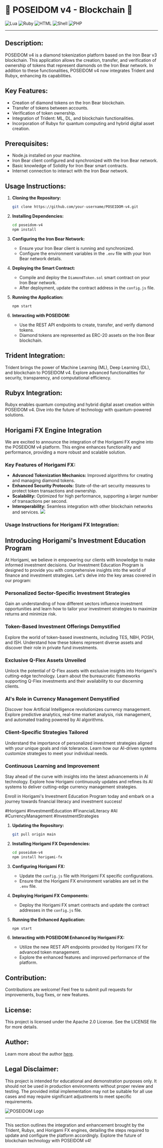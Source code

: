 # 🔱 POSEIDOM v4 - Blockchain  🔱

![Lua](https://img.shields.io/badge/lua-%232C2D72.svg?style=for-the-badge&logo=lua&logoColor=white)
![Ruby](https://img.shields.io/badge/ruby-%23CC342D.svg?style=for-the-badge&logo=ruby&logoColor=white)
![HTML](https://img.shields.io/badge/html5-%23E34F26.svg?style=for-the-badge&logo=html5&logoColor=white)
![Shell](https://img.shields.io/badge/shell_script-%23121011.svg?style=for-the-badge&logo=gnu-bash&logoColor=white)
![PHP](https://img.shields.io/badge/php-%23777BB4.svg?style=for-the-badge&logo=php&logoColor=white)

---

## Description:
POSEIDOM v4 is a diamond tokenization platform based on the Iron Bear v3 blockchain. This application allows the creation, transfer, and verification of ownership of tokens that represent diamonds on the Iron Bear network. In addition to these functionalities, POSEIDOM v4 now integrates Trident and Rubyx, enhancing its capabilities.

## Key Features:
- Creation of diamond tokens on the Iron Bear blockchain.
- Transfer of tokens between accounts.
- Verification of token ownership.
- Integration of Trident: ML, DL, and blockchain functionalities.
- Incorporation of Rubyx for quantum computing and hybrid digital asset creation.

## Prerequisites:
- Node.js installed on your machine.
- Iron Bear client configured and synchronized with the Iron Bear network.
- Basic knowledge of Solidity for Iron Bear smart contracts.
- Internet connection to interact with the Iron Bear network.

## Usage Instructions:

1. **Cloning the Repository:**
   ```sh
   git clone https://github.com/your-username/POSEIDOM-v4.git
   ```

2. **Installing Dependencies:**
   ```sh
   cd poseidom-v4
   npm install
   ```

3. **Configuring the Iron Bear Network:**
   - Ensure your Iron Bear client is running and synchronized.
   - Configure the environment variables in the `.env` file with your Iron Bear network details.

4. **Deploying the Smart Contract:**
   - Compile and deploy the `DiamondToken.sol` smart contract on your Iron Bear network.
   - After deployment, update the contract address in the `config.js` file.

5. **Running the Application:**
   ```sh
   npm start
   ```

6. **Interacting with POSEIDOM:**
   - Use the REST API endpoints to create, transfer, and verify diamond tokens.
   - Diamond tokens are represented as ERC-20 assets on the Iron Bear blockchain.

## Trident Integration:

Trident brings the power of Machine Learning (ML), Deep Learning (DL), and blockchain to POSEIDOM v4. Explore advanced functionalities for security, transparency, and computational efficiency.

## Rubyx Integration:

Rubyx enables quantum computing and hybrid digital asset creation within POSEIDOM v4. Dive into the future of technology with quantum-powered solutions.

## Horigami FX Engine Integration

We are excited to announce the integration of the Horigami FX engine into the POSEIDOM v4 platform. This engine enhances functionality and performance, providing a more robust and scalable solution.

### Key Features of Horigami FX:
- **Advanced Tokenization Mechanics:** Improved algorithms for creating and managing diamond tokens.
- **Enhanced Security Protocols:** State-of-the-art security measures to protect token transactions and ownership.
- **Scalability:** Optimized for high performance, supporting a larger number of transactions per second.
- **Interoperability:** Seamless integration with other blockchain networks and services.
  <img src="project.png" />

### Usage Instructions for Horigami FX Integration:
## Introducing Horigami's Investment Education Program

At Horigami, we believe in empowering our clients with knowledge to make informed investment decisions. Our Investment Education Program is designed to provide you with comprehensive insights into the world of finance and investment strategies. Let's delve into the key areas covered in our program:

### Personalized Sector-Specific Investment Strategies
Gain an understanding of how different sectors influence investment opportunities and learn how to tailor your investment strategies to maximize returns and minimize risk.

### Token-Based Investment Offerings Demystified
Explore the world of token-based investments, including TES, NBH, POSH, and ISH. Understand how these tokens represent diverse assets and discover their role in private fund investments.

### Exclusive Q-Flex Assets Unveiled
Unlock the potential of Q-Flex assets with exclusive insights into Horigami's cutting-edge technology. Learn about the bureaucratic frameworks supporting Q-Flex investments and their availability to our discerning clients.

### AI's Role in Currency Management Demystified
Discover how Artificial Intelligence revolutionizes currency management. Explore predictive analytics, real-time market analysis, risk management, and automated trading powered by AI algorithms.

### Client-Specific Strategies Tailored
Understand the importance of personalized investment strategies aligned with your unique goals and risk tolerance. Learn how our AI-driven systems customize strategies to meet your individual needs.

### Continuous Learning and Improvement
Stay ahead of the curve with insights into the latest advancements in AI technology. Explore how Horigami continuously updates and refines its AI systems to deliver cutting-edge currency management strategies.

Enroll in Horigami's Investment Education Program today and embark on a journey towards financial literacy and investment success!

#Horigami #InvestmentEducation #FinancialLiteracy #AI #CurrencyManagement #InvestmentStrategies
1. **Updating the Repository:**
   ```sh
   git pull origin main
   ```

2. **Installing Horigami FX Dependencies:**
   ```sh
   cd poseidom-v4
   npm install horigami-fx
   ```

3. **Configuring Horigami FX:**
   - Update the `config.js` file with Horigami FX specific configurations.
   - Ensure that the Horigami FX environment variables are set in the `.env` file.

4. **Deploying Horigami FX Components:**
   - Deploy the Horigami FX smart contracts and update the contract addresses in the `config.js` file.

5. **Running the Enhanced Application:**
   ```sh
   npm start
   ```

6. **Interacting with POSEIDOM Enhanced by Horigami FX:**
   - Utilize the new REST API endpoints provided by Horigami FX for advanced token management.
   - Explore the enhanced features and improved performance of the platform.

## Contribution:
Contributions are welcome! Feel free to submit pull requests for improvements, bug fixes, or new features.

## License:
This project is licensed under the Apache 2.0 License. See the LICENSE file for more details.

## Author:
Learn more about the author [here](https://nscio.vercel.app/).

## Legal Disclaimer:
This project is intended for educational and demonstration purposes only. It should not be used in production environments without proper review and testing. The provided initial implementation may not be suitable for all use cases and may require significant adjustments to meet specific requirements.

![POSEIDOM Logo](logo4.png)

---

This section outlines the integration and enhancement brought by the Trident, Rubyx, and Horigami FX engines, detailing the steps required to update and configure the platform accordingly. Explore the future of blockchain technology with POSEIDOM v4!
